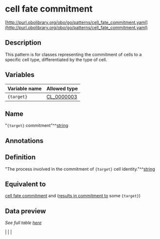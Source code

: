 # cell fate commitment

[http://purl.obolibrary.org/obo/go/patterns/cell_fate_commitment.yaml](http://purl.obolibrary.org/obo/go/patterns/cell_fate_commitment.yaml)

## Description

This pattern is for classes representing the commitment of cells to a specific cell type, differentiated by the type of cell.




## Variables

| Variable name | Allowed type |
|:--------------|:-------------|
| `{target}` | [CL_0000003](http://purl.obolibrary.org/obo/CL_0000003) |

## Name

"`{target}` commitment"^^[string](http://www.w3.org/2001/XMLSchema#string)

## Annotations



## Definition

"The process involved in the commitment of `{target}` cell identity."^^[string](http://www.w3.org/2001/XMLSchema#string)

## Equivalent to

[cell fate commitment](http://purl.obolibrary.org/obo/GO_0045165)  and ([results in commitment to](http://purl.obolibrary.org/obo/RO_0002348) some `{target}`)







## Data preview

*See full table [here](https://github.com/geneontology/go-ontology/tree/master/src/design_patterns/cell_fate_commitment.tsv)*

|  |
|



